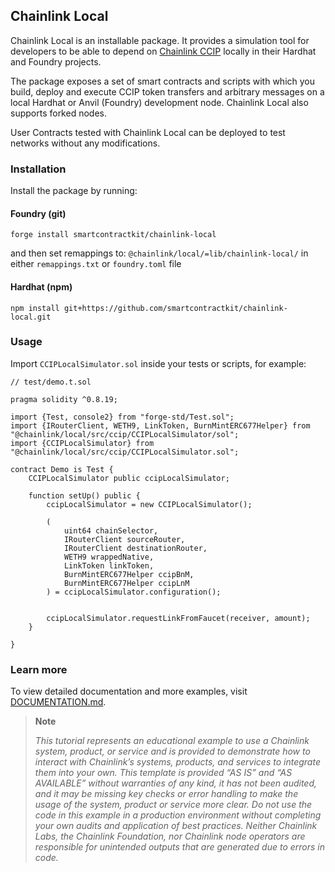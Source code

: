 ## Chainlink Local

Chainlink Local is an installable package. It provides a simulation tool for developers to be able to depend on [Chainlink CCIP](https://docs.chain.link/ccip) locally in their Hardhat and Foundry projects.

The package exposes a set of smart contracts and scripts with which you build, deploy and execute CCIP token transfers and arbitrary messages on a local Hardhat or Anvil (Foundry) development node. Chainlink Local also supports forked nodes.

User Contracts tested with Chainlink Local can be deployed to test networks without any modifications.

### Installation

Install the package by running:

#### Foundry (git)

```
forge install smartcontractkit/chainlink-local
```

and then set remappings to: `@chainlink/local/=lib/chainlink-local/` in either `remappings.txt` or `foundry.toml` file

#### Hardhat (npm)

```
npm install git+https://github.com/smartcontractkit/chainlink-local.git
```

### Usage

Import `CCIPLocalSimulator.sol` inside your tests or scripts, for example:

```solidity
// test/demo.t.sol

pragma solidity ^0.8.19;

import {Test, console2} from "forge-std/Test.sol";
import {IRouterClient, WETH9, LinkToken, BurnMintERC677Helper} from "@chainlink/local/src/ccip/CCIPLocalSimulator/sol";
import {CCIPLocalSimulator} from "@chainlink/local/src/ccip/CCIPLocalSimulator.sol";

contract Demo is Test {
    CCIPLocalSimulator public ccipLocalSimulator;

    function setUp() public {
        ccipLocalSimulator = new CCIPLocalSimulator();

        (
            uint64 chainSelector,
            IRouterClient sourceRouter,
            IRouterClient destinationRouter,
            WETH9 wrappedNative,
            LinkToken linkToken,
            BurnMintERC677Helper ccipBnM,
            BurnMintERC677Helper ccipLnM
        ) = ccipLocalSimulator.configuration();


        ccipLocalSimulator.requestLinkFromFaucet(receiver, amount);
    }

}
```

### Learn more

To view detailed documentation and more examples, visit [DOCUMENTATION.md](./DOCUMENTATION.md).

> **Note**
>
> _This tutorial represents an educational example to use a Chainlink system, product, or service and is provided to demonstrate how to interact with Chainlink’s systems, products, and services to integrate them into your own. This template is provided “AS IS” and “AS AVAILABLE” without warranties of any kind, it has not been audited, and it may be missing key checks or error handling to make the usage of the system, product or service more clear. Do not use the code in this example in a production environment without completing your own audits and application of best practices. Neither Chainlink Labs, the Chainlink Foundation, nor Chainlink node operators are responsible for unintended outputs that are generated due to errors in code._

